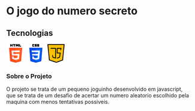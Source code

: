 # O jogo do numero secreto

## Tecnologias
<div space-betwen=10px>
<img src="img/html-5.png" alt="Logo HTML" width=50px height=50px>
<img src="img/css-3.png" alt="Logo Css" width=50px height=50px>
<img src="img/script-java.png" alt="Logo Javascript" width=50px height=50px>
</div>

### Sobre o Projeto
<p>
O projeto se trata de um pequeno joguinho desenvolvido em javascript, <br>
que se trata de um desafio de acertar um numero aleatorio escolhido pela <br>
maquina com menos tentativas possiveis.<br>
</p>

